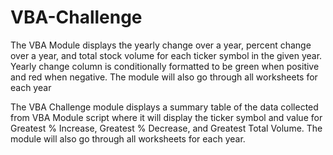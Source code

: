 # VBA-Challenge
The VBA Module displays the yearly change over a year, percent change over a year, and total stock volume for each ticker symbol in the given year. Yearly change column is conditionally formatted to be green when positive and red when negative. The module will also go through all worksheets for each year 

The VBA Challenge module displays a summary table of the data collected from VBA Module script where it will display the ticker symbol and value for Greatest % Increase, Greatest % Decrease, and Greatest Total Volume. The module will also go through all worksheets for each year.
